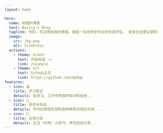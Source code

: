 ```yaml
---
layout: home

hero:
  name: 柏霞的博客
  text: Baixia's Blog
  tagline: 你好，欢迎来到我的博客。我是一名地质学专业的在读学生。 我会在这里记录和分享一些自己学习和思考的内容。
  image:
    src: /bg.png
    alt: VitePress
  actions:
    - theme: brand
      text: 开始阅读 ->
      link: /example
    - theme: alt
      text: Github主页
      link: https://github.com/dp0qb
features:
  - icon: 💻
    title: 学习笔记
    details: 在学习、工作中积攒的知识和经验...
  - icon: 🧠
    title: 思考与杂谈
    details: 平时的胡思乱想和各种稀奇古怪的东西...
  - icon: 🌼
    title: 日常分享
    details: 生活（作死）小技巧、养花经验分享...
---
```

